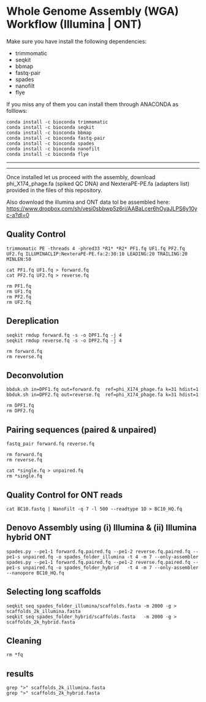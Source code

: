 # Whole Genome Assembly (WGA) Workflow (Illumina | ONT)

Make sure you have install the following dependencies:
- trimmomatic
- seqkit
- bbmap
- fastq-pair
- spades
- nanofilt
- flye

If you miss any of them you can install them through ANACONDA as folllows:

```
conda install -c bioconda trimmomatic
conda install -c bioconda seqkit 
conda install -c bioconda bbmap 
conda install -c bioconda fastq-pair 
conda install -c bioconda spades  
conda install -c bioconda nanofilt
conda install -c bioconda flye
```

----
---

Once installed let us proceed with the assembly, download phi_X174_phage.fa (spiked QC DNA) and NexteraPE-PE.fa (adapters list) provided in the files of this repository.

Also download the illumina and ONT data tol be assembled here: https://www.dropbox.com/sh/vesi0sbbwp5z6ri/AABaLcer6hOyaJLPS6y10yc-a?dl=0


## Quality Control
```
trimmomatic PE -threads 4 -phred33 *R1* *R2* PF1.fq UF1.fq PF2.fq UF2.fq ILLUMINACLIP:NexteraPE-PE.fa:2:30:10 LEADING:20 TRAILING:20 MINLEN:50

cat PF1.fq UF1.fq > forward.fq
cat PF2.fq UF2.fq > reverse.fq

rm PF1.fq 
rm UF1.fq
rm PF2.fq
rm UF2.fq
```

## Dereplication

```
seqkit rmdup forward.fq -s -o DPF1.fq -j 4
seqkit rmdup reverse.fq -s -o DPF2.fq -j 4

rm forward.fq
rm reverse.fq
```

## Deconvolution

```
bbduk.sh in=DPF1.fq out=forward.fq  ref=phi_X174_phage.fa k=31 hdist=1
bbduk.sh in=DPF2.fq out=reverse.fq  ref=phi_X174_phage.fa k=31 hdist=1

rm DPF1.fq
rm DPF2.fq
```

## Pairing sequences (paired & unpaired)

```
fastq_pair forward.fq reverse.fq

rm forward.fq
rm reverse.fq

cat *single.fq > unpaired.fq
rm *single.fq
```

## Quality Control for ONT reads

```
cat BC10.fastq | NanoFilt -q 7 -l 500 --readtype 1D > BC10_HQ.fq
```

## Denovo Assembly using (i) Illumina & (ii) Illumina hybrid ONT

```
spades.py --pe1-1 forward.fq.paired.fq --pe1-2 reverse.fq.paired.fq --pe1-s unpaired.fq -o spades_folder_illumina -t 4 -m 7 --only-assembler
spades.py --pe1-1 forward.fq.paired.fq --pe1-2 reverse.fq.paired.fq --pe1-s unpaired.fq -o spades_folder_hybrid   -t 4 -m 7 --only-assembler  --nanopore BC10_HQ.fq
```

## Selecting long scaffolds

```
seqkit seq spades_folder_illumina/scaffolds.fasta -m 2000 -g > scaffolds_2k_illumina.fasta
seqkit seq spades_folder_hybrid/scaffolds.fasta   -m 2000 -g > scaffolds_2k_hybrid.fasta
```

## Cleaning

```
rm *fq
```

## results

```
grep ">" scaffolds_2k_illumina.fasta
grep ">" scaffolds_2k_hybrid.fasta
```
